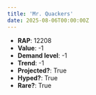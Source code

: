 ```yaml
---
title: 'Mr. Quackers'
date: 2025-08-06T00:00:00Z
---
```

- **RAP**: 12208
- **Value**: -1
- **Demand level**: -1
- **Trend**: -1
- **Projected?**: True
- **Hyped?**: True
- **Rare?**: True
